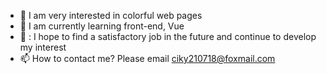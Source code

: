 -  👀  I am very interested in colorful web pages
-  🌱  I am currently learning front-end, Vue
-  💞 : I hope to find a satisfactory job in the future and continue to develop my interest
-  📫  How to contact me? Please email ciky210718@foxmail.com

<!---
cyy199184/cyy199184 is a ✨ special ✨ repository because its `README.md` (this file) appears on your GitHub profile.
You can click the Preview link to take a look at your changes.
--->
